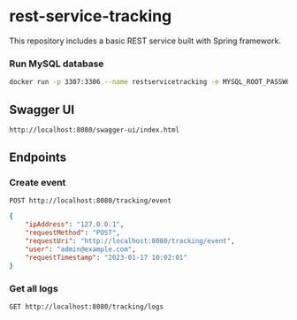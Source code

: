 # rest-service-tracking
This repository includes a basic REST service built with Spring framework.

### Run MySQL database
```bash
docker run -p 3307:3306 --name restservicetracking -e MYSQL_ROOT_PASSWORD=root -e MYSQL_DATABASE=restservicetracking --rm -d mysql
```
## Swagger UI
```cmd
http://localhost:8080/swagger-ui/index.html
```

## Endpoints

### Create event
```
POST http://localhost:8080/tracking/event
```
```json
{
	"ipAddress": "127.0.0.1",
	"requestMethod": "POST",
	"requestUri": "http://localhost:8080/tracking/event",
	"user": "admin@example.com",
	"requestTimestamp": "2023-01-17 10:02:01"
}
```
### Get all logs
```
GET http://localhost:8080/tracking/logs
```
